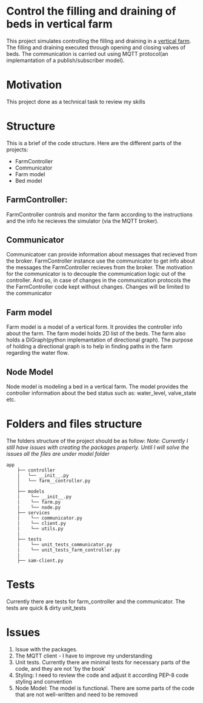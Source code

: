 # Control the filling and draining of beds in vertical farm
This project simulates controlling the filling and draining in a [vertical farm](https://en.wikipedia.org/wiki/Vertical_farming).
The filling and draining executed through opening and closing valves of beds.
The communication is carried out using MQTT protocol(an implemantation of a publish/subscriber model).

# Motivation
This project done as a technical task to review my skills

# Structure
This is a brief of the code structure.
Here are the different parts of the projects: 
* FarmController
* Communicator
* Farm model
* Bed model

## FarmController: 
FarmController controls and monitor the farm according to the instructions and the info he recieves the simulator (via the MQTT broker).

## Communicator
Communicatoer can provide information about messages that recieved from the broker. FarmController instance use the communicator to get info about the messages the FarmController recieves from the broker.
The motivation for the communicator is to decouple the communication logic out of the controller. And so, in case of changes in the communication protocols the
the FarmController code kept without changes. Changes will be limited to the communicator

## Farm model
Farm model is a model of a vertical form. It provides the controller info about the farm.
The farm model holds 2D list of the beds.
The farm also holds a DiGraph(python implemantation of directional graph).
The purpose of holding a directional graph is to help in finding paths in the farm regarding the water flow. 

## Node Model
Node model is modeling a bed in a vertical farm. The model provides the controller information about the bed status such as: water_level, valve_state etc.

# Folders and files structure
The folders structure of the project should be as follow:
*Note: Currently I still have issues with creating the packages properly. 
Until I will solve the issues all the files are under model folder*
```
app
    ├── controller
    |   └── __init__.py
    │   └── farm__controller.py
    │   
    ├── models
    |    └── __init__.py
    |    └── farm.py
    |    └── node.py
    ├── services
    |    └── communicator.py
    |    └── client.py
    |    └── utils.py
    |
    ├── tests
    |    └── unit_tests_communicator.py
    |    └── unit_tests_farm_controller.py
    |
    ├── sam-client.py

```
# Tests
Currently there are tests for farm_controller and the communicator.
The tests are quick & dirty unit_tests 

# Issues

1. Issue with the packages.
2. The MQTT client - I have to improve my understanding
3. Unit tests. Currently there are minimal tests for necessary parts of the code, and they are not 'by the book'
4. Styling: I need to review the code and adjust it according PEP-8 code styling and convention
5. Node Model: The model is functional. There are some parts of the code that are not well-written and need to be removed 

